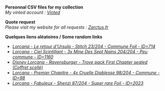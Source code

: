 **Personnal CSV files for my collection**  
*My vinted account : [Vinted](https://www.vinted.fr/member/223153477)*

**Quote request**  
*Please visit my website for all requests : [Zarctus.fr](https://www.zarctus.fr/)*


**Quelques liens aléatoires / Some random links**
- *[Lorcana - Le retour d'Ursula - Stitch 23/204 - Commune Foil - ID=714](https://www.vinted.fr/items/6373143711-lorcana-le-retour-dursula-stitch-23204-commune-foil-id714)*
- *[Lorcana - Ciel Scintillant - 3x Mine Des Sept Nains 204/204 - Peu commune - ID=1160](https://www.vinted.fr/items/6459109164-lorcana-ciel-scintillant-3x-mine-des-sept-nains-204204-peu-commune-id1160)*
- *[Disney Lorcana - Ravensburger - Trove pack First Chapter sealed (Coffret scellé)](https://www.vinted.fr/items/5028723468-disney-lorcana-ravensburger-trove-pack-first-chapter-sealed-coffret-scelle)*
- *[Lorcana - Premier Chapitre - 4x Cruelle Diablesse 98/204 - Commune - ID=98](https://www.vinted.fr/items/6179423580-lorcana-premier-chapitre-4x-cruelle-diablesse-98204-commune-id98)*
- *[Lorcana - Fabuleux - Shenzi 87/204 - Super rare Foil - ID=2023](https://www.vinted.fr/items/7006401975-lorcana-fabuleux-shenzi-87204-super-rare-foil-id2023)*
